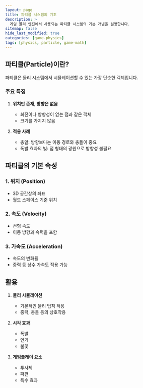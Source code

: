 ```yaml
---
layout: page
title: 파티클 시스템의 기초
description: >
  게임 물리 엔진에서 사용되는 파티클 시스템의 기본 개념을 설명합니다.
sitemap: false
hide_last_modified: true
categories: [game-physics]
tags: [physics, particle, game-math]
---
```


## 파티클(Particle)이란?
파티클은 물리 시스템에서 시뮬레이션할 수 있는 가장 단순한 객체입니다.

### 주요 특징
1. **위치만 존재, 방향은 없음**
   - 회전이나 방향성이 없는 점과 같은 객체
   - 크기를 가지지 않음

2. **적용 사례**
   - 총알: 방향보다는 이동 경로와 충돌이 중요
   - 폭발 효과의 빛: 점 형태의 광원으로 방향성 불필요

## 파티클의 기본 속성

### 1. 위치 (Position)
- 3D 공간상의 좌표
- 월드 스페이스 기준 위치

### 2. 속도 (Velocity)
- 선형 속도
- 이동 방향과 속력을 포함

### 3. 가속도 (Acceleration)
- 속도의 변화율
- 중력 등 상수 가속도 적용 가능

## 활용

1. **물리 시뮬레이션**
   - 기본적인 물리 법칙 적용
   - 중력, 충돌 등의 상호작용

2. **시각 효과**
   - 폭발
   - 연기
   - 불꽃

3. **게임플레이 요소**
   - 투사체
   - 파편
   - 특수 효과 